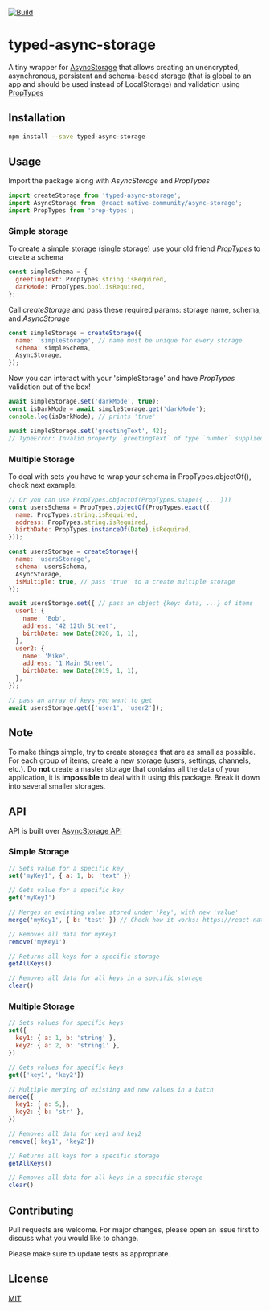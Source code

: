 [![Build](https://img.shields.io/github/workflow/status/artxty/typed-async-storage/Node.js%20CI?style=flat-square)](https://github.com/artxty/typed-async-storage/actions?query=workflow%3A%22Node.js+CI%22)

# typed-async-storage

A tiny wrapper for [AsyncStorage](https://github.com/react-native-community/async-storage) that allows creating an unencrypted, asynchronous, persistent and schema-based storage (that is global to an app and should be used instead of LocalStorage) and validation using [PropTypes](https://www.npmjs.com/package/prop-types) 

## Installation

```bash
npm install --save typed-async-storage
```

## Usage
Import the package along with *AsyncStorage* and *PropTypes*
```js
import createStorage from 'typed-async-storage';
import AsyncStorage from '@react-native-community/async-storage';
import PropTypes from 'prop-types';
```

### Simple storage
To create a simple storage (single storage) use your old friend *PropTypes* to create a schema
```js
const simpleSchema = {
  greetingText: PropTypes.string.isRequired,
  darkMode: PropTypes.bool.isRequired,
};
```

Call *createStorage* and pass these required params: storage name, schema, and *AsyncStorage*
```js
const simpleStorage = createStorage({
  name: 'simpleStorage', // name must be unique for every storage
  schema: simpleSchema,
  AsyncStorage,
});
```

Now you can interact with your 'simpleStorage' and have *PropTypes* validation out of the box!
```js
await simpleStorage.set('darkMode', true);
const isDarkMode = await simpleStorage.get('darkMode');
console.log(isDarkMode); // prints 'true'

await simpleStorage.set('greetingText', 42);
// TypeError: Invalid property `greetingText` of type `number` supplied to `simpleStorage`, expected `string`.
```

### Multiple Storage
To deal with sets you have to wrap your schema in PropTypes.objectOf(), check next example.
```js
// Or you can use PropTypes.objectOf(PropTypes.shape({ ... }))
const usersSchema = PropTypes.objectOf(PropTypes.exact({
  name: PropTypes.string.isRequired,
  address: PropTypes.string.isRequired,
  birthDate: PropTypes.instanceOf(Date).isRequired,
}));

const usersStorage = createStorage({
  name: 'usersStorage',
  schema: usersSchema,
  AsyncStorage,
  isMultiple: true, // pass 'true' to a create multiple storage
});

await usersStorage.set({ // pass an object {key: data, ...} of items
  user1: {
    name: 'Bob',
    address: '42 12th Street',
    birthDate: new Date(2020, 1, 1),
  },
  user2: {
    name: 'Mike',
    address: '1 Main Street',
    birthDate: new Date(2019, 1, 1),
  },
});

// pass an array of keys you want to get
await usersStorage.get(['user1', 'user2']);

```

## Note
To make things simple, try to create storages that are as small as possible. For each group of items, create a new storage (users, settings, channels, etc.). Do **not** create a master storage that contains all the data of your application, it is **impossible** to deal with it using this package. Break it down into several smaller storages.

## API
API is built over [AsyncStorage API](https://react-native-community.github.io/async-storage/docs/api)
### Simple Storage
```js
// Sets value for a specific key
set('myKey1', { a: 1, b: 'text' })

// Gets value for a specific key
get('myKey1')

// Merges an existing value stored under 'key', with new 'value'
merge('myKey1', { b: 'test' }) // Check how it works: https://react-native-community.github.io/async-storage/docs/api#mergeitem

// Removes all data for myKey1
remove('myKey1')

// Returns all keys for a specific storage
getAllKeys()

// Removes all data for all keys in a specific storage
clear()
```
### Multiple Storage
```js
// Sets values for specific keys
set({
  key1: { a: 1, b: 'string' },
  key2: { a: 2, b: 'string1' },
})

// Gets values for specific keys
get(['key1', 'key2'])

// Multiple merging of existing and new values in a batch
merge({
  key1: { a: 5,},
  key2: { b: 'str' },
})

// Removes all data for key1 and key2
remove(['key1', 'key2'])

// Returns all keys for a specific storage
getAllKeys()

// Removes all data for all keys in a specific storage
clear()
```

## Contributing
Pull requests are welcome. For major changes, please open an issue first to discuss what you would like to change.

Please make sure to update tests as appropriate.

## License
[MIT](https://choosealicense.com/licenses/mit/)
